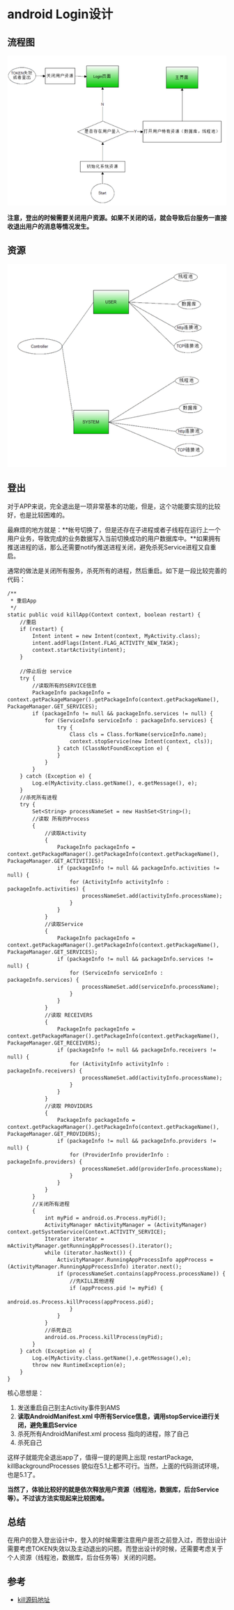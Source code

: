 # android Login设计

## 流程图

![流程图](5331040d-9944-4cac-8771-b34d1e0a3e28.jpg)

**注意，登出的时候需要关闭用户资源。如果不关闭的话，就会导致后台服务一直接收退出用户的消息等情况发生。**

## 资源

![资源](c47392d4-69eb-44a3-a5d9-242038051a41.jpg)

## 登出

对于APP来说，完全退出是一项非常基本的功能，但是，这个功能要实现的比较好，也是比较困难的。

最麻烦的地方就是：**帐号切换了，但是还存在子进程或者子线程在运行上一个用户业务，导致完成的业务数据写入当前切换成功的用户数据库中。**如果拥有推送进程的话，那么还需要notify推送进程关闭，避免杀死Service进程又自重启。

通常的做法是关闭所有服务，杀死所有的进程，然后重启。如下是一段比较完善的代码：

	/**
	 * 重启App
	 */
	static public void killApp(Context context, boolean restart) {
		//重启
		if (restart) {
			Intent intent = new Intent(context, MyActivity.class);
			intent.addFlags(Intent.FLAG_ACTIVITY_NEW_TASK);
			context.startActivity(intent);
		}
	  
		//停止后台 service
		try {
			//读取所有的SERVICE信息
			PackageInfo packageInfo = context.getPackageManager().getPackageInfo(context.getPackageName(), PackageManager.GET_SERVICES);
			if (packageInfo != null && packageInfo.services != null) {
				for (ServiceInfo serviceInfo : packageInfo.services) {
					try {
						Class cls = Class.forName(serviceInfo.name);
						context.stopService(new Intent(context, cls));
					} catch (ClassNotFoundException e) {
					}
				}
			}
		} catch (Exception e) {
			Log.e(MyActivity.class.getName(), e.getMessage(), e);
		}
		//杀死所有进程
		try {
			Set<String> processNameSet = new HashSet<String>();
			//读取 所有的Process
			{
				//读取Activity
				{
					PackageInfo packageInfo = context.getPackageManager().getPackageInfo(context.getPackageName(), PackageManager.GET_ACTIVITIES);
					if (packageInfo != null && packageInfo.activities != null) {
						for (ActivityInfo activityInfo : packageInfo.activities) {
							processNameSet.add(activityInfo.processName);
						}
					}
				}
				//读取Service
				{
					PackageInfo packageInfo = context.getPackageManager().getPackageInfo(context.getPackageName(), PackageManager.GET_SERVICES);
					if (packageInfo != null && packageInfo.services != null) {
						for (ServiceInfo serviceInfo : packageInfo.services) {
							processNameSet.add(serviceInfo.processName);
						}
					}
				}
				//读取 RECEIVERS
				{
					PackageInfo packageInfo = context.getPackageManager().getPackageInfo(context.getPackageName(), PackageManager.GET_RECEIVERS);
					if (packageInfo != null && packageInfo.receivers != null) {
						for (ActivityInfo activityInfo : packageInfo.receivers) {
							processNameSet.add(activityInfo.processName);
						}
					}
				}
				//读取 PROVIDERS
				{
					PackageInfo packageInfo = context.getPackageManager().getPackageInfo(context.getPackageName(), PackageManager.GET_PROVIDERS);
					if (packageInfo != null && packageInfo.providers != null) {
						for (ProviderInfo providerInfo : packageInfo.providers) {
							processNameSet.add(providerInfo.processName);
						}
					}
				}
			}
			//关闭所有进程
			{
				int myPid = android.os.Process.myPid();
				ActivityManager mActivityManager = (ActivityManager) context.getSystemService(Context.ACTIVITY_SERVICE);
				Iterator iterator = mActivityManager.getRunningAppProcesses().iterator();
				while (iterator.hasNext()) {
					ActivityManager.RunningAppProcessInfo appProcess = (ActivityManager.RunningAppProcessInfo) iterator.next();
					if (processNameSet.contains(appProcess.processName)) {
						//先KILL其他进程
						if (appProcess.pid != myPid) {
							android.os.Process.killProcess(appProcess.pid);
						}
					}
				}
				//杀死自己
				android.os.Process.killProcess(myPid);
			}
		} catch (Exception e) {
			Log.e(MyActivity.class.getName(),e.getMessage(),e);
			throw new RuntimeException(e);
		}
	}

 核心思想是：

1. 发送重启自己到主Activity事件到AMS
2. **读取AndroidManifest.xml 中所有Service信息，调用stopService进行关闭，避免重启Service**
3. 杀死所有AndroidManifest.xml process 指向的进程，除了自己
4. 杀死自己

这样子就能完全退出app了，值得一提的是网上出现 restartPackage, killBackgroundProcesses 貌似在5.1上都不可行。当然，上面的代码测试环境，也是5.1了。

**当然了，体验比较好的就是依次释放用户资源（线程池，数据库，后台Service等）。不过该方法实现起来比较困难。**

## 总结

在用户的登入登出设计中，登入的时候需要注意用户是否之前登入过，而登出设计需要考虑TOKEN失效以及主动退出的问题。而登出设计的时候，还需要考虑关于个人资源（线程池，数据库，后台任务等）关闭的问题。

## 参考

* [kill源码地址](http://git.oschina.net/darkgem/KillApplication)